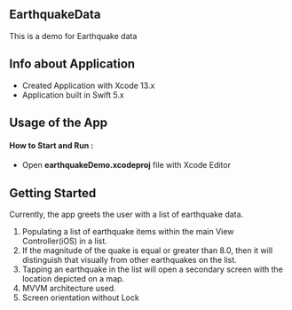 ## EarthquakeData

This is a demo for Earthquake data

## Info about Application 

- Created Application with Xcode 13.x
- Application  built in Swift 5.x

## Usage of the App

#### How to Start and Run :

- Open **earthquakeDemo.xcodeproj** file with Xcode Editor

## Getting Started

Currently, the app greets the user with a list of earthquake data.
1. Populating a list of earthquake items within the main View Controller(iOS) in a list.
2. If the magnitude of the quake is equal or greater than 8.0, then it will distinguish that visually from other earthquakes on the list.
3. Tapping an earthquake in the list will open a secondary screen with the location depicted on a map.
4. MVVM architecture used.
5. Screen orientation without Lock
